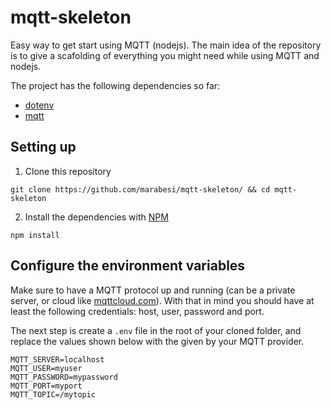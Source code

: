 # mqtt-skeleton

Easy way to get start using MQTT (nodejs). The main idea of the repository is to give a scafolding of everything you might need while using MQTT and nodejs.

The project has the following dependencies so far:

* [dotenv](https://www.npmjs.com/package/dotenv)
* [mqtt](https://www.npmjs.com/package/mqtt)

## Setting up

1. Clone this repository

``
git clone https://github.com/marabesi/mqtt-skeleton/ && cd mqtt-skeleton
``

2. Install the dependencies with [NPM](http://npmjs.com)

``
npm install
``

## Configure the environment variables

Make sure to have a MQTT protocol up and running (can be a private server, or cloud like [mqttcloud.com](https://www.cloudmqtt.com/)). With that in mind you should have at least the following credentials: host, user, password and port.

The next step is create a `.env` file in the root of your cloned folder, and replace the values shown below with the given by your MQTT provider.

```env
MQTT_SERVER=localhost
MQTT_USER=myuser
MQTT_PASSWORD=mypassword
MQTT_PORT=myport
MQTT_TOPIC=/mytopic
```
